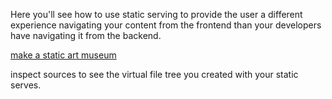 Here you'll see how to use static serving to provide the user a different experience navigating your content from the frontend than your developers have navigating it from the backend.

[make a static art museum](https://docs.google.com/presentation/d/1ee3FeU4Eext_IeSkSZyPBWY5IZVjV0VwIFDRuN2c5PM/edit#slide=id.g1e6340b731_0_84)    
  
inspect sources to see the virtual file tree you created with your static serves.

